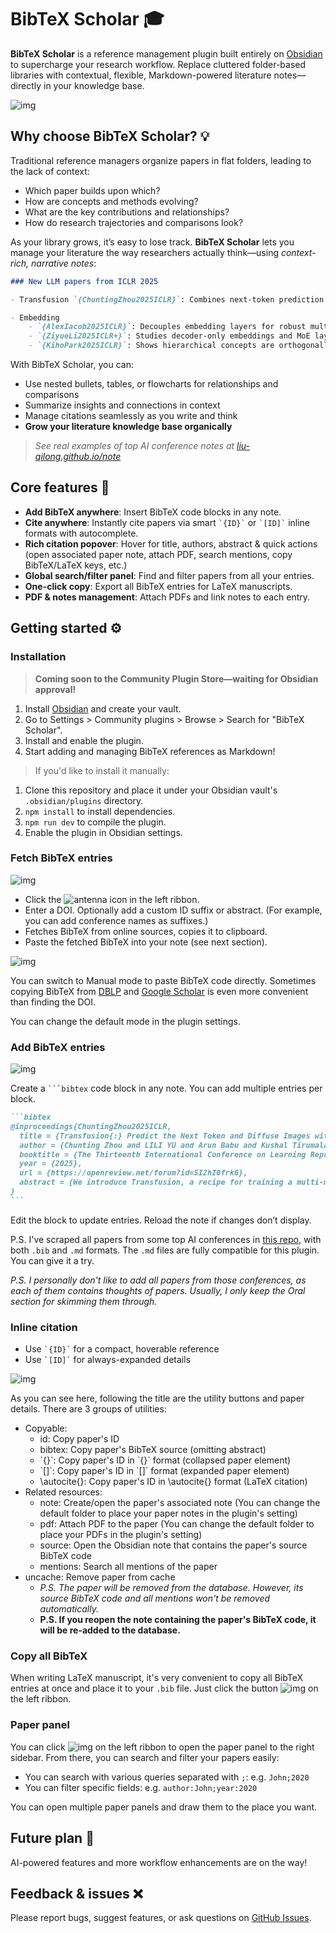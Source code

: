 # BibTeX Scholar 🎓

**BibTeX Scholar** is a reference management plugin built entirely on [Obsidian](https://obsidian.md/) to supercharge your research workflow. Replace cluttered folder-based libraries with contextual, flexible, Markdown-powered literature notes—directly in your knowledge base.

![img](/gallery/bibtex-scholar.png)

## Why choose BibTeX Scholar? 💡

Traditional reference managers organize papers in flat folders, leading to the lack of context:

- Which paper builds upon which?
- How are concepts and methods evolving?
- What are the key contributions and relationships?
- How do research trajectories and comparisons look?

As your library grows, it’s easy to lose track. **BibTeX Scholar** lets you manage your literature the way researchers actually think—using *context-rich, narrative notes*:

```markdown
### New LLM papers from ICLR 2025

- Transfusion `{ChuntingZhou2025ICLR}`: Combines next-token prediction for text and diffusion-based learning for images in a single transformer. Bridges the modality gap without image quantization. #🧠

- Embedding
    - `{AlexIacob2025ICLR}`: Decouples embedding layers for robust multi-lingual training, improving generalization.
    - `{ZiyueLi2025ICLR+}`: Studies decoder-only embeddings and MoE layers. Weighted sum > concatenation.
    - `{KihoPark2025ICLR}`: Shows hierarchical concepts are orthogonally encoded in representations. #🧠
```

With BibTeX Scholar, you can:

- Use nested bullets, tables, or flowcharts for relationships and comparisons
- Summarize insights and connections in context
- Manage citations seamlessly as you write and think
- **Grow your literature knowledge base organically**

> *See real examples of top AI conference notes at [liu-qilong.github.io/note](https://liu-qilong.github.io/note)*


## Core features 🚀

- **Add BibTeX anywhere**: Insert BibTeX code blocks in any note.
- **Cite anywhere**: Instantly cite papers via smart ``` `{ID}` ``` or ``` `[ID]` ``` inline formats with autocomplete.
- **Rich citation popover**: Hover for title, authors, abstract & quick actions (open associated paper note, attach PDF, search mentions, copy BibTeX/LaTeX keys, etc.)
- **Global search/filter panel**: Find and filter papers from all your entries.
- **One-click copy**: Export all BibTeX entries for LaTeX manuscripts.
- **PDF & notes management**: Attach PDFs and link notes to each entry.

## Getting started ⚙️

### Installation

> **Coming soon to the Community Plugin Store—waiting for Obsidian approval!**

1. Install [Obsidian](https://obsidian.md/) and create your vault.
2. Go to Settings > Community plugins > Browse > Search for "BibTeX Scholar".
3. Install and enable the plugin.
4. Start adding and managing BibTeX references as Markdown!

> If you'd like to install it manually:

1. Clone this repository and place it under your Obsidian vault's `.obsidian/plugins` directory.
2. `npm install` to install dependencies.
3. `npm run dev` to compile the plugin.
4. Enable the plugin in Obsidian settings.

### Fetch BibTeX entries

![img](/gallery/fetch-with-doi.png)

- Click the ![antenna](/gallery/antenna.png) icon in the left ribbon.
- Enter a DOI. Optionally add a custom ID suffix or abstract. (For example, you can add conference names as suffixes.)
- Fetches BibTeX from online sources, copies it to clipboard.
- Paste the fetched BibTeX into your note (see next section).

![img](/gallery/fetch-manually.png)

You can switch to Manual mode to paste BibTeX code directly. Sometimes copying BibTeX from [DBLP](https://dblp.org/) and [Google Scholar](https://scholar.google.com/) is even more convenient than finding the DOI.

You can change the default mode in the plugin settings.

### Add BibTeX entries

![img](/gallery/bibtex-block.png)

Create a ```` ```bibtex ```` code block in any note. You can add multiple entries per block.

````markdown
```bibtex
@inproceedings{ChuntingZhou2025ICLR,
  title = {Transfusion{:} Predict the Next Token and Diffuse Images with One Multi-Modal Model},
  author = {Chunting Zhou and LILI YU and Arun Babu and Kushal Tirumala and Michihiro Yasunaga and Leonid Shamis and Jacob Kahn and Xuezhe Ma and Luke Zettlemoyer and Omer Levy},
  booktitle = {The Thirteenth International Conference on Learning Representations},
  year = {2025},
  url = {https://openreview.net/forum?id=SI2hI0frk6},
  abstract = {We introduce Transfusion, a recipe for training a multi-modal model over discrete and continuous data.Transfusion combines the language modeling loss function (next token prediction) with diffusion to train a single transformer over mixed-modality sequences...},
}
```
````

Edit the block to update entries. Reload the note if changes don’t display.

P.S. I've scraped all papers from some top AI conferences in [this repo](https://github.com/liu-qilong/top-ai-conf-scrape), with both `.bib` and `.md` formats. The `.md` files are fully compatible for this plugin. You can give it a try.

_P.S. I personally don't like to add all papers from those conferences, as each of them contains thoughts of papers. Usually, I only keep the Oral section for skimming them through._

### Inline citation

- Use `` `{ID}` `` for a compact, hoverable reference
- Use `` `[ID]` `` for always-expanded details

![img](/gallery/bibtex-hover.png)

As you can see here, following the title are the utility buttons and paper details. There are 3 groups of utilities:

- Copyable:
  - id: Copy paper's ID
  - bibtex: Copy paper's BibTeX source (omitting abstract)
  - \`{}\`: Copy paper's ID in \`{}\` format (collapsed paper element)
  - \`[]\`: Copy paper's ID in \`[]\` format (expanded paper element)
  - \autocite{}: Copy paper's ID in \autocite{} format (LaTeX citation)
- Related resources:
  - note: Create/open the paper's associated note (You can change the default folder to place your paper notes in the plugin's setting)
  - pdf: Attach PDF to the paper (You can change the default folder to place your PDFs in the plugin's setting)
  - source: Open the Obsidian note that contains the paper's source BibTeX code
  - mentions: Search all mentions of the paper
- uncache: Remove paper from cache
  - _P.S. The paper will be removed from the database. However, its source BibTeX code and all mentions won't be removed automatically._
  - **P.S. If you reopen the note containing the paper's BibTeX code, it will be re-added to the database.**

### Copy all BibTeX

When writing LaTeX manuscript, it's very convenient to copy all BibTeX entries at once and place it to your `.bib` file. Just click the button ![img](/gallery/scroll-text.png) on the left ribbon.

### Paper panel

You can click ![img](/gallery/scan-search.png) on the left ribbon to open the paper panel to the right sidebar. From there, you can search and filter your papers easily:

- You can search with various queries separated with `;`: e.g. `John;2020`
- You can filter specific fields: e.g. `author:John;year:2020`

You can open multiple paper panels and draw them to the place you want.

## Future plan 🤖

AI-powered features and more workflow enhancements are on the way!

## Feedback & issues ❌

Please report bugs, suggest features, or ask questions on [GitHub Issues](https://github.com/liu-qilong/bibtex-scholar/issues).